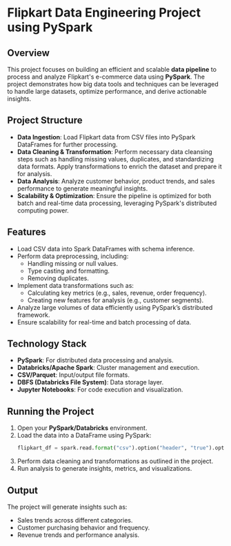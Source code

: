 # Flipkart Data Engineering Project using PySpark

## Overview
This project focuses on building an efficient and scalable **data pipeline** to process and analyze Flipkart's e-commerce data using **PySpark**. The project demonstrates how big data tools and techniques can be leveraged to handle large datasets, optimize performance, and derive actionable insights.

## Project Structure
- **Data Ingestion**: Load Flipkart data from CSV files into PySpark DataFrames for further processing.
- **Data Cleaning & Transformation**: Perform necessary data cleansing steps such as handling missing values, duplicates, and standardizing data formats. Apply transformations to enrich the dataset and prepare it for analysis.
- **Data Analysis**: Analyze customer behavior, product trends, and sales performance to generate meaningful insights.
- **Scalability & Optimization**: Ensure the pipeline is optimized for both batch and real-time data processing, leveraging PySpark's distributed computing power.

## Features
- Load CSV data into Spark DataFrames with schema inference.
- Perform data preprocessing, including:
  - Handling missing or null values.
  - Type casting and formatting.
  - Removing duplicates.
- Implement data transformations such as:
  - Calculating key metrics (e.g., sales, revenue, order frequency).
  - Creating new features for analysis (e.g., customer segments).
- Analyze large volumes of data efficiently using PySpark’s distributed framework.
- Ensure scalability for real-time and batch processing of data.

## Technology Stack
- **PySpark**: For distributed data processing and analysis.
- **Databricks/Apache Spark**: Cluster management and execution.
- **CSV/Parquet**: Input/output file formats.
- **DBFS (Databricks File System)**: Data storage layer.
- **Jupyter Notebooks**: For code execution and visualization.


## Running the Project
1. Open your **PySpark/Databricks** environment.
2. Load the data into a DataFrame using PySpark:
   ```python
   flipkart_df = spark.read.format("csv").option("header", "true").option("inferSchema", "true").load("/path/to/Flipkart.csv")
   ```
3. Perform data cleaning and transformations as outlined in the project.
4. Run analysis to generate insights, metrics, and visualizations.

## Output
The project will generate insights such as:
- Sales trends across different categories.
- Customer purchasing behavior and frequency.
- Revenue trends and performance analysis.
  
